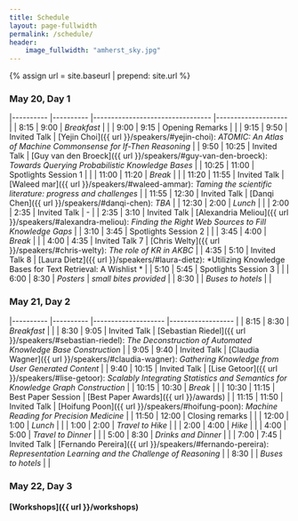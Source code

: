 ```yaml
---
title: Schedule
layout: page-fullwidth
permalink: /schedule/
header:
    image_fullwidth: "amherst_sky.jpg"
---
```


{% assign url = site.baseurl | prepend: site.url %}

### May 20, Day 1

|----------	|----------	|---------------------------------	|--------------------	|
| 8:15  	| 9:00     	| *Breakfast*                       	|                    	|
| 9:00     	| 9:15     	| Opening Remarks                 	|                    	|
| 9:15     	| 9:50     	| Invited Talk                  	| [Yejin Choi]({{ url }}/speakers/#yejin-choi): *ATOMIC: An Atlas of Machine Commonsense for If-Then Reasoning*         	|
| 9:50     	| 10:25    	| Invited Talk                  	| [Guy van den Broeck]({{ url }}/speakers/#guy-van-den-broeck): *Towards Querying Probabilistic Knowledge Bases* 	|
| 10:25    	| 11:00    	| Spotlights Session 1 	            |                    	|
| 11:00    	| 11:20    	| *Break*                           	|                    	|
| 11:20    	| 11:55    	| Invited Talk                  	| [Waleed   mar]({{ url }}/speakers/#waleed-ammar): *Taming the scientific literature: progress and challenges*       	|
| 11:55    	| 12:30    	| Invited Talk                  	| [Danqi Chen]({{ url }}/speakers/#danqi-chen): *TBA*         	|
| 12:30    	| 2:00     	| *Lunch*                           	|                    	|
| 2:00     	| 2:35     	| Invited Talk                  	| -                   	|
| 2:35     	| 3:10     	| Invited Talk                  	| [Alexandria Meliou]({{ url }}/speakers/#alexandra-meliou): *Finding the Right Web Sources to Fill Knowledge Gaps*  	|
| 3:10     	| 3:45     	| Spotlights Session 2 	            |                    	|
| 3:45     	| 4:00     	| *Break*                           	|                    	|
| 4:00     	| 4:35     	| Invited Talk 7                  	| [Chris Welty]({{ url }}/speakers/#chris-welty): *The role of KR in AKBC*        	|
| 4:35     	| 5:10     	| Invited Talk 8                  	| [Laura Dietz]({{ url }}/speakers/#laura-dietz): *Utilizing Knowledge Bases for Text Retrieval: A Wishlist *        	|
| 5:10     	| 5:45     	| Spotlights Session 3           	|                    	|
| 6:00     	| 8:30     	| *Posters*                         	| *small bites provided*             	|
| 8:30     	|          	| *Buses to hotels*                 	|                    	|

### May 21, Day 2

|----------	|----------	|--------------------	|------------------	|
| 8:15     	| 8:30     	| *Breakfast*          	|                  	|
| 8:30     	| 9:05     	| Invited Talk      	| [Sebastian Riedel]({{ url }}/speakers/#sebastian-riedel): *The Deconstruction of Automated Knowledge Base Construction* 	|
| 9:05     	| 9:40     	| Invited Talk      	| [Claudia Wagner]({{ url }}/speakers/#claudia-wagner): *Gathering Knowledge from User Generated Content*   	|
| 9:40     	| 10:15    	| Invited Talk       	| [Lise Getoor]({{ url }}/speakers/#lise-getoor): *Scalably Integrating Statistics and Semantics for Knowledge Graph Construction*      	|
| 10:15    	| 10:30    	| *Break*              	|                  	|
| 10:30    	| 11:15    	| Best Paper Session 	| [Best Paper Awards]({{ url }}/awards)                 	|
| 11:15    	| 11:50    	| Invited Talk      	| [Hoifung Poon]({{ url }}/speakers/#hoifung-poon): *Machine Reading for Precision Medicine*     	|
| 11:50    	| 12:00    	| Closing remarks    	|                  	|
| 12:00    	| 1:00     	| *Lunch*              	|                  	|
| 1:00     	| 2:00     	| *Travel to Hike*     	|                  	|
| 2:00     	| 4:00     	| *Hike*               	|                  	|
| 4:00     	| 5:00     	| *Travel to Dinner*   	|                  	|
| 5:00     	| 8:30     	| *Drinks and Dinner*   |                  	|
| 7:00     	| 7:45     	| Invited Talk       	| [Fernando Pereira]({{ url }}/speakers/#fernando-pereira): *Representation Learning and the Challenge of Reasoning* 	|
| 8:30     	|          	| *Buses to hotels*    	|                  	|

### May 22, Day 3

#### [Workshops]({{ url }}/workshops)


